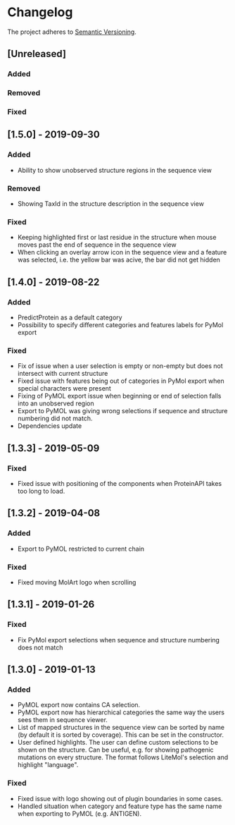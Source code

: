# Changelog

The project adheres to [Semantic Versioning](https://semver.org/spec/v2.0.0.html).

##  [Unreleased]

### Added


### Removed


### Fixed



##  [1.5.0] - 2019-09-30

### Added

- Ability to show unobserved structure regions in the sequence view

### Removed

- Showing TaxId in the structure description in the sequence view

### Fixed

- Keeping highlighted first or last residue in the structure when mouse moves past the end of sequence 
in the sequence view
- When clicking an overlay arrow icon in the sequence view and a feature was selected, i.e. the yellow bar was 
acive, the bar did not get hidden

## [1.4.0] - 2019-08-22

### Added

- PredictProtein as a default category 
- Possibility to specify different categories and features labels for PyMol export

### Fixed

- Fix of issue when a user selection is empty or non-empty but does not intersect with current structure
- Fixed issue with features being out of categories in PyMol export when special characters were present
- Fixing of PyMOL export issue when beginning or end of selection falls into an unobserved region
- Export to PyMOL was giving wrong selections if sequence and structure numbering did not match.
- Dependencies update

## [1.3.3] - 2019-05-09

### Fixed

- Fixed issue with positioning of the components when ProteinAPI takes too long to load.

## [1.3.2] - 2019-04-08

### Added

- Export to PyMOL restricted to current chain

### Fixed

- Fixed moving MolArt logo when scrolling 

## [1.3.1] - 2019-01-26

### Fixed

- Fix PyMol export selections when sequence and structure numbering does not match


## [1.3.0] - 2019-01-13

### Added
- PyMOL export now contains CA selection.
- PyMOL export now has hierarchical categories the same way the users sees them in sequence viewer.
- List of mapped structures in the sequence view can be sorted by name (by default it is sorted by coverage).
This can be set in the constructor.
- User defined highlights. The user can define custom selections to be shown on the structure. Can be useful, 
e.g. for showing pathogenic mutations on every structure. The format follows LiteMol's selection and 
 highlight "language".

### Fixed
- Fixed issue with logo showing out of plugin boundaries in some cases.
- Handled situation when category and feature type has the same name when exporting to PyMOL (e.g. ANTIGEN).



